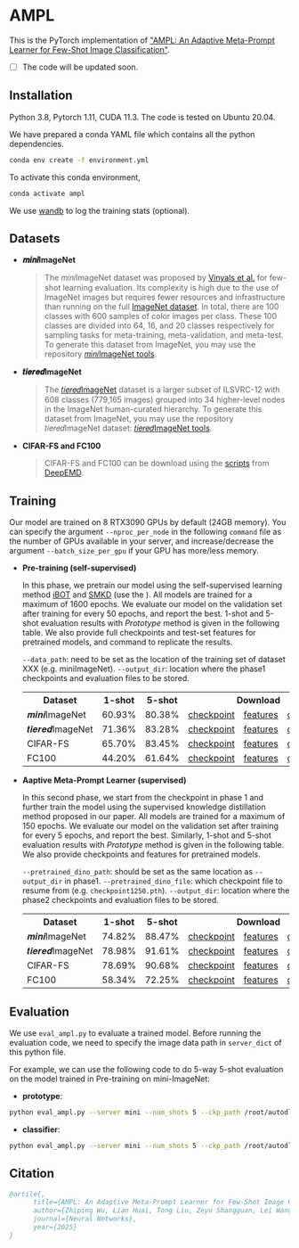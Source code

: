 # AMPL 

This is the PyTorch implementation of ["AMPL: An Adaptive Meta-Prompt Learner for Few-Shot Image Classification"](). 

- [ ] The code will be updated soon.



## Installation

Python 3.8, Pytorch 1.11, CUDA 11.3. The code is tested on Ubuntu 20.04.


We have prepared a conda YAML file which contains all the python dependencies.

```sh
conda env create -f environment.yml
```

To activate this conda environment,

```sh
conda activate ampl
```

We use [wandb](https://wandb.ai/site) to log the training stats (optional). 

## Datasets

- **𝒎𝒊𝒏𝒊ImageNet**

  > The 𝑚𝑖𝑛𝑖ImageNet dataset was proposed by [Vinyals et al.](http://papers.nips.cc/paper/6385-matching-networks-for-one-shot-learning.pdf) for few-shot learning evaluation. Its complexity is high due to the use of ImageNet images but requires fewer resources and infrastructure than running on the full [ImageNet dataset](https://arxiv.org/pdf/1409.0575.pdf). In total, there are 100 classes with 600 samples of color images per class. These 100 classes are divided into 64, 16, and 20 classes respectively for sampling tasks for meta-training, meta-validation, and meta-test. To generate this dataset from ImageNet, you may use the repository [𝑚𝑖𝑛𝑖ImageNet tools](https://github.com/y2l/mini-imagenet-tools).


- **𝒕𝒊𝒆𝒓𝒆𝒅ImageNet**

  > The [𝑡𝑖𝑒𝑟𝑒𝑑ImageNet](https://arxiv.org/pdf/1803.00676.pdf) dataset is a larger subset of ILSVRC-12 with 608 classes (779,165 images) grouped into 34 higher-level nodes in the ImageNet human-curated hierarchy. To generate this dataset from ImageNet, you may use the repository 𝑡𝑖𝑒𝑟𝑒𝑑ImageNet dataset: [𝑡𝑖𝑒𝑟𝑒𝑑ImageNet tools](https://github.com/y2l/tiered-imagenet-tools). 


- **CIFAR-FS and FC100**

  > CIFAR-FS and FC100 can be download using the [scripts](https://github.com/icoz69/DeepEMD/tree/master/datasets) from [DeepEMD](https://github.com/icoz69/DeepEMD). 




## Training

Our model are trained on 8 RTX3090 GPUs by default (24GB memory). You can specify the argument ```--nproc_per_node``` in the following ```command``` file as the number of GPUs available in your server, and increase/decrease the argument ```--batch_size_per_gpu``` if your GPU has more/less memory.

- **Pre-training (self-supervised)**

  In this phase, we pretrain our model using the self-supervised learning method [iBOT](https://github.com/bytedance/ibot) and [SMKD](https://github.com/HL-hanlin/SMKD) (use the ). All models are trained for a maximum of 1600 epochs. We evaluate our model on the validation set after training for every 50 epochs, and report the best. 
  1-shot and 5-shot evaluation results with _Prototype_ method is given in the following table. We also provide full checkpoints and test-set features for pretrained models, and command to replicate the results.

  ```--data_path```: need to be set as the location of the training set of dataset XXX (e.g. miniImageNet). 
  ```--output_dir```: location where the phase1 checkpoints and evaluation files to be stored.


  <table>
    <tr>
      <th>Dataset</th>
      <th>1-shot</th>
      <th>5-shot</th>
      <th colspan="3">Download</th>
    </tr>
    <tr>
      <td>𝒎𝒊𝒏𝒊ImageNet</td>
      <td>60.93%</td>
      <td>80.38%</td>
      <td><a href="https://drive.google.com/file/d/1cHRiySKgrgbGqnNvMFY0D9IvWgpO75Jm/view?usp=share_link">checkpoint</a></td>
      <td><a href="https://drive.google.com/drive/folders/1YSxoCnuLidqwXsJCwnuvA3_6JEB4zFm1?usp=share_link">features</a></td>
      <td><a href="https://drive.google.com/file/d/1hJCVuLJQdGbvUjlRv2XzbsxLB6VQvKcm/view?usp=share_link">command</a></td>
    </tr>
    <tr>
      <td>𝒕𝒊𝒆𝒓𝒆𝒅ImageNet</td>
      <td>71.36%</td>
      <td>83.28%</td>
      <td><a href="https://drive.google.com/file/d/1udnoJrpOs5tcfSsGWBsoUQRiGaIZzx29/view?usp=share_link">checkpoint</a></td>
      <td><a href="https://drive.google.com/drive/folders/1i1XHoySqThAm_EOSxB6BhbA6BH6GRat4?usp=share_link">features</a></td>
      <td><a href="https://drive.google.com/file/d/1zjRRRzc_RU_jXcA8YGQVuyTgHeidDPmo/view?usp=share_link">command</a></td>
    </tr>
    <tr>
      <td>CIFAR-FS</td>
      <td>65.70%</td>
      <td>83.45%</td>
      <td><a href="https://drive.google.com/file/d/1tag6WuM9Ps1PnLgt7VoCIcPrxCqVEqO3/view?usp=share_link">checkpoint</a></td>
      <td><a href="https://drive.google.com/drive/folders/1phzC-CuER4QvhP3XTrl7a2g7uks6SCbK?usp=share_link">features</a></td>
      <td><a href="https://drive.google.com/file/d/1dGEUgq0HOJ0nL2jMHxdcNiVkJeOmUCdr/view?usp=share_link">command</a></td>
    </tr>
      <tr>
      <td>FC100</td>
      <td>44.20%</td>
      <td>61.64%</td>
      <td><a href="https://drive.google.com/file/d/1CAWtHJvvVKjptQh07sb9T50UeaqKYdru/view?usp=share_link">checkpoint</a></td>
      <td><a href="https://drive.google.com/drive/folders/1VRZ-McBcHHFwsA-h8QVDNBdSQK5CKrbH?usp=share_link">features</a></td>
      <td><a href="https://drive.google.com/file/d/1KhfZq2OcmTvT-xjCzaEI2NaHkCo45WnD/view?usp=share_link">command</a></td>
    </tr>
  </table>


- **Aaptive Meta-Prompt Learner (supervised)**

  In this second phase, we start from the checkpoint in phase 1 and further train the model using the supervised knowledge distillation method proposed in our paper. All models are trained for a maximum of 150 epochs. We evaluate our model on the validation set after training for every 5 epochs, and report the best. Similarly, 1-shot and 5-shot evaluation results with _Prototype_ method is given in the following table. We also provide checkpoints and features for pretrained models.

  ```--pretrained_dino_path```: should be set as the same location as ```--output_dir``` in phase1. 
  ```--pretrained_dino_file```: which checkpoint file to resume from (e.g. ```checkpoint1250.pth```).
  ```--output_dir```: location where the phase2 checkpoints and evaluation files to be stored.

  <table>
    <tr>
      <th>Dataset</th>
      <th>1-shot</th>
      <th>5-shot</th>
      <th colspan="3">Download</th>
    </tr>
    <tr>
      <td>𝒎𝒊𝒏𝒊ImageNet</td>
      <td>74.82%</td>
      <td>88.47%</td>
      <td><a href="">checkpoint</a></td>
      <td><a href="">features</a></td>
      <td><a href="">command</a></td>
    </tr>
    <tr>
      <td>𝒕𝒊𝒆𝒓𝒆𝒅ImageNet</td>
      <td>78.98%</td>
      <td>91.61%</td>
      <td><a href="">checkpoint</a></td>
      <td><a href="">features</a></td>
      <td><a href="">command</a></td>
    </tr>
    <tr>
      <td>CIFAR-FS</td>
      <td>78.69%</td>
      <td>90.68%</td>
      <td><a href="">checkpoint</a></td>
      <td><a href="">features</a></td>
      <td><a href="">command</a></td>
    </tr>
      <tr>
      <td>FC100</td>
      <td>58.34%</td>
      <td>72.25%</td>
      <td><a href="">checkpoint</a></td>
      <td><a href="">features</a></td>
      <td><a href="">command</a></td>
    </tr>
  </table>



## Evaluation 

We use ```eval_ampl.py``` to evaluate a trained model. Before running the evaluation code, we need to specify the image data path in ```server_dict``` of this python file.

For example, we can use the following code to do 5-way 5-shot evaluation on the model trained in Pre-training on mini-ImageNet:

- **prototype**:
```sh
python eval_ampl.py --server mini --num_shots 5 --ckp_path /root/autodl-nas/FSVIT_results/MINI480_phase2 --ckpt_filename checkpoint0040.pth --output_dir /root/autodl-nas/FSVIT_results/MINI480_prototype --evaluation_method cosine --iter_num 10000
```

- **classifier**:
```sh
python eval_ampl.py --server mini --num_shots 5 --ckp_path /root/autodl-nas/FSVIT_results/MINI480_phase2 --ckpt_filename checkpoint0040.pth --output_dir /root/autodl-nas/FSVIT_results/MINI480_classifier --evaluation_method classifier --iter_num 1000
```




## Citation
```BibTeX
@artile{,
      title={AMPL: An Adaptive Meta-Prompt Learner for Few-Shot Image Classification}, 
      author={Zhiping Wu, Lian Huai, Tong Liu, Zeyu Shangguan, Lei Wang, Jing Huo, Wenbin Li*, Yang Gao, Xingqun Jiang.},
      journal={Neural Networks},
      year={2025}
}
```
